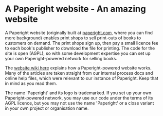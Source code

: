 # A Paperight website - An amazing website

A Paperight website (originally built at [paperight.com](paperight.com), where you can find more background) enables print shops to sell print-outs of books to customers on demand. The print shops sign up, then pay a small licence fee to each book's publisher to download the file for printing. The code for the site is open (AGPL), so with some development expertise you can set up your own Paperight-powered network for selling books.

The [website wiki here](https://github.com/Paperight/website/wiki) explains how a Paperight-powered website works. Many of the articles are taken straight from our internal process docs and online help files, which were relevant to our instance of Paperight. Keep that in mind as you read them.

The name 'Paperight' and its logo is trademarked. If you set up your own Paperight-powered network, you may use our code under the terms of its AGPL licence, but you may not use the name 'Paperight' or a close variant in your own project or organisation name.
